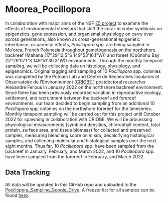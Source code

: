 # Moorea_Pocillopora

In collaboration with major aims of the NSF [E5 project](https://e5coral.org/) to examine the effects of environmental stressors that shift the coral-microbe symbiosis on epigenetics, gene expression, and organismal physiology on carry over across generations, also known as cross-generational epigenetic inheritance, or parental effects, *Pocillopora spp.* are being sampled in Mo'orea, French Polynesia throughout gametogenesis on the northshore backreef (Mahana (17°29'12.5"S 149°53'16.1"W)) and foreef (Ōpūnohu Bay (17°29'07.1"S 149°51'30.3"W)) environments. Through the monthly timepoint sampling, we will be collecting data on histology, physiology, and epigenomics. Original tagging and sampling of 10 *Pocillopora* spp. colonies was completed by the Putnam Lab and Centre de Recherches Insulaires et Observatoire de l’Environnement ([CRIOBE ](http://www.criobe.pf)) postdoctoral researcher Alexandre Fellous in January 2022 on the northshore backreef environment. Since there has been previously recorded variation in reproductive ecology, settlement, and recruitment between the backreef and forereef environments, our team decided to begin sampling from an additional 10 *Pocillopora* spp. colonies on the northshore forereef for the timeseries. Monthly timepoint sampling will be carried out for this project until October 2022 for spawning in collaboration with CRIOBE. We will be processing physiological measurements (symbiont densities, chlorophyll content, total protein, surface area,  and tissue biomass) for collected and preserved samples, measuring bleaching score on *in situ*, decalcifying histological samples, and collecting molecular and histological samples over the next eight months. Thus far, 10 *Pocillopora* spp. have been sampled from the backreef in January, February, and March 2022, and 10 *Pocillopora* spp. have been sampled from the forereef in February, and March 2022. 

## Data Tracking
All data will be updated to this GitHub repo and uploaded to the [Pocillopora_Sampling_Google_Drive](https://drive.google.com/drive/u/0/folders/1w3KdwBZaaAFh8UdbOXM3KZCofldOC53i). A freezer list for all samples can be found [here](https://docs.google.com/spreadsheets/d/1nDgpn11vObWHyRcG5Qb2NstzV8tTP647Pb6OeyUiF-0/edit#gid=512468433).

